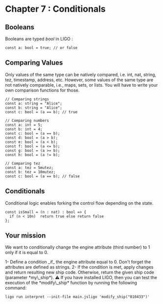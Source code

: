 # Chapter 7 : Conditionals

<dialog character="robot">[DROID-1242] INVALID CONDITIONAL INSTRUCTIONS. ERR %%$7834[[{23e3}]] PLEASE SPECIFY CONDITIONAL INSTRUCTIONS.</dialog>

## Booleans

Booleans are typed _bool_ in LIGO :

```jsligo compilation=contract
const a: bool = true; // or false
```

## Comparing Values

Only values of the same type can be natively compared, i.e. int, nat, string, tez, timestamp, address, etc. However, some values of the same type are not natively comparable, i.e., maps, sets, or lists. You will have to write your own comparison functions for those.

```jsligo compilation=contract
// Comparing strings
const a: string = "Alice";
const b: string = "Alice";
const c: bool = (a == b); // true

// Comparing numbers
const a: int = 5;
const b: int = 4;
const c: bool = (a == b);
const d: bool = (a > b);
const e: bool = (a < b);
const f: bool = (a <= b);
const g: bool = (a >= b);
const h: bool = (a != b);

// Comparing tez
const a: tez = 5mutez;
const b: tez = 10mutez;
const c: bool = (a == b); // false
```

## Conditionals

Conditional logic enables forking the control flow depending on the state.

```jsligo compilation=contract
const isSmall = (n : nat) : bool => {
  if (n < 10n)  return true else return false
};
```

## Your mission

We want to conditionally change the engine attribute (third number) to 1 only if it is equal to 0.

<!-- prettier-ignore -->1- Define a condition _if_ the engine attribute equal to 0. Don't forget the attributes are defined as strings.

<!-- prettier-ignore -->2- If the condition is met, apply changes and return resulting new ship code. Otherwise, return the given ship code (parameter *my\_ship*).

<!-- prettier-ignore -->⚠️ If you have installed LIGO, then you can test the execution of the *modify\_ship* function by running the following command:

```
ligo run interpret --init-file main.jsligo 'modify_ship("010433")'
```

